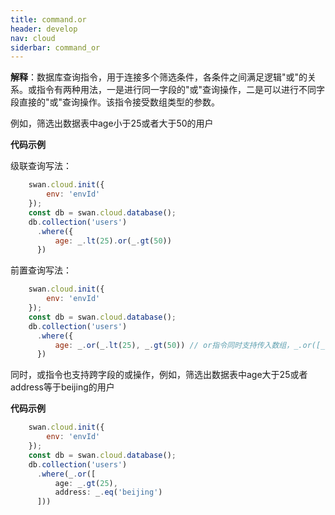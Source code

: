 ```yaml
---
title: command.or
header: develop
nav: cloud
siderbar: command_or
---
```

 
 

**解释**：数据库查询指令，用于连接多个筛选条件，各条件之间满足逻辑"或"的关系。或指令有两种用法，一是进行同一字段的"或"查询操作，二是可以进行不同字段直接的"或"查询操作。该指令接受数组类型的参数。

例如，筛选出数据表中age小于25或者大于50的用户

**代码示例**

级联查询写法：

```js
    swan.cloud.init({
        env: 'envId'
    });
    const db = swan.cloud.database();
    db.collection('users')
      .where({
          age: _.lt(25).or(_.gt(50))
      })
```

前置查询写法：

```js
    swan.cloud.init({
        env: 'envId'
    });
    const db = swan.cloud.database();
    db.collection('users')
      .where({
          age: _.or(_.lt(25), _.gt(50)) // or指令同时支持传入数组，_.or([_.lt(25), _.gt(50)])
      })
```

同时，或指令也支持跨字段的或操作，例如，筛选出数据表中age大于25或者address等于beijing的用户

**代码示例**

```js
    swan.cloud.init({
        env: 'envId'
    });
    const db = swan.cloud.database();
    db.collection('users')
      .where(_.or([
          age: _.gt(25),
          address: _.eq('beijing')
      ]))
```

